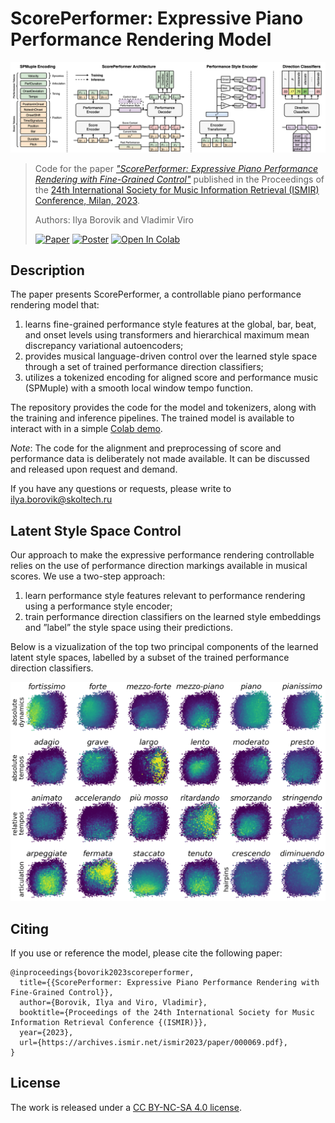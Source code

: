 # ScorePerformer: Expressive Piano Performance Rendering Model

<img alt="ScorePerformer architecture" src="assets/scoreperformer.png">

> Code for the paper [*"ScorePerformer: Expressive Piano Performance Rendering with Fine-Grained
Control"*](https://archives.ismir.net/ismir2023/paper/000069.pdf) published in the Proceedings of the
> [24th International Society for Music Information Retrieval (ISMIR) Conference, Milan, 2023](https://ismir2023.ismir.net).
>
>Authors: Ilya Borovik and Vladimir Viro
>
>[![Paper](https://img.shields.io/badge/ISMIR_2023-Paper-blue)](https://archives.ismir.net/ismir2023/paper/000069.pdf)
[![Poster](https://img.shields.io/badge/ISMIR_2023-Poster_&_Video-blue)](http://ismir2023program.ismir.net/poster_183.html)
[![Open In Colab](https://colab.research.google.com/assets/colab-badge.svg)](https://colab.research.google.com/drive/1uKEX02D8cn3wzG-oS7YWE3IW-OrGV22w)

## Description

The paper presents ScorePerformer, a controllable piano performance rendering model that:

1. learns fine-grained performance style features at the global, bar, beat, and onset levels using transformers and
   hierarchical maximum mean discrepancy variational autoencoders;
2. provides musical language-driven control over the learned style space through a set of trained performance direction
   classifiers;
3. utilizes a tokenized encoding for aligned score and performance music (SPMuple) with a smooth local window tempo
   function.

The repository provides the code for the model and tokenizers, along with the training and inference pipelines. The
trained model is available to interact with in a simple [Colab demo](https://colab.research.google.com/drive/1uKEX02D8cn3wzG-oS7YWE3IW-OrGV22w).

*Note*: The code for the alignment and preprocessing of score and performance data is deliberately not made available. 
It can be discussed and released upon request and demand.

If you have any questions or requests, please write to ilya.borovik@skoltech.ru

## Latent Style Space Control

Our approach to make the expressive performance rendering controllable relies on the use of performance direction
markings available in musical scores. We use a two-step approach:

1. learn performance style features relevant to performance rendering using a performance style encoder;
2. train performance direction classifiers on the learned style embeddings and ”label” the style space using their predictions.

Below is a vizualization of the top two principal components of the learned latent style spaces, labelled by a subset of
the trained performance direction classifiers.

<img alt="Projected Latent Style Spaces" src="assets/perf-embs-clf-4x6.png" width="640">

## Citing

If you use or reference the model, please cite the following paper:

```
@inproceedings{bovorik2023scoreperformer,
  title={{ScorePerformer: Expressive Piano Performance Rendering with Fine-Grained Control}},
  author={Borovik, Ilya and Viro, Vladimir},
  booktitle={Proceedings of the 24th International Society for Music Information Retrieval Conference {(ISMIR)}},
  year={2023},
  url={https://archives.ismir.net/ismir2023/paper/000069.pdf},
}
```

## License

The work is released under a [CC BY-NC-SA 4.0 license](https://creativecommons.org/licenses/by-nc-sa/4.0/).